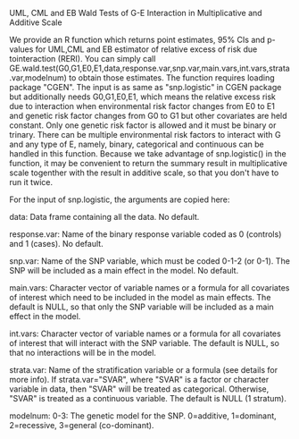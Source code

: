 UML, CML and EB Wald Tests of G-E Interaction in Multiplicative and Additive Scale

We provide an R function which returns point estimates, 95% CIs and p-values for UML,CML and EB estimator of relative excess of risk due tointeraction (RERI). You can simply call GE.wald.test(G0,G1,E0,E1,data,response.var,snp.var,main.vars,int.vars,strata.var,modelnum) to obtain those estimates. The function requires loading package "CGEN". The input is as same as "snp.logistic" in CGEN package but additionally needs G0,G1,E0,E1, which means the relative excess risk due to interaction when environmental risk factor changes from E0 to E1 and genetic risk factor changes from G0 to G1 but other covariates are held constant. Only one genetic risk factor is allowed and it must be binary or trinary. There can be multiple environmental risk factors to interact with G and any type of E, namely, binary, categorical and continuous can be handled in this function. Because we take advantage of snp.logistic() in the function, it may be convenient to return the summary result in multiplicative scale togenther with the result in additive scale, so that you don't have to run it twice.

For the input of snp.logistic, the arguments are copied here:

data: Data frame containing all the data. No default.

response.var: Name of the binary response variable coded as 0 (controls) and 1 (cases). No default.

snp.var: Name of the SNP variable, which must be coded 0-1-2 (or 0-1). The SNP will be included as a main effect in the model. No default.

main.vars: Character vector of variable names or a formula for all covariates of interest which need to be included in the model as main effects. The default is NULL, so that only the SNP variable will be included as a main effect in the model.

int.vars: Character vector of variable names or a formula for all covariates of interest that will interact with the SNP variable. The default is NULL, so that no interactions will be in the model.

strata.var: Name of the stratification variable or a formula (see details for more info). If strata.var="SVAR", where "SVAR" is a factor or character variable in data, then "SVAR" will be treated as categorical. Otherwise, "SVAR" is treated as a continuous variable. The default is NULL (1 stratum).

modelnum: 0-3: The genetic model for the SNP. 0=additive, 1=dominant, 2=recessive, 3=general (co-dominant).
